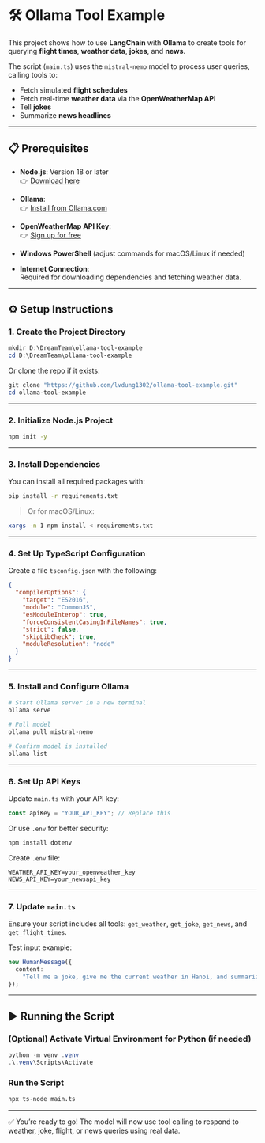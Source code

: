 # 🛠️ Ollama Tool Example

This project shows how to use **LangChain** with **Ollama** to create tools for querying **flight times**, **weather data**, **jokes**, and **news**.

The script (`main.ts`) uses the `mistral-nemo` model to process user queries, calling tools to:

- Fetch simulated **flight schedules**
- Fetch real-time **weather data** via the **OpenWeatherMap API**
- Tell **jokes**
- Summarize **news headlines**

---

## 📋 Prerequisites

- **Node.js**: Version 18 or later  
  👉 [Download here](https://nodejs.org/)

- **Ollama**:  
  👉 [Install from Ollama.com](https://ollama.com/)

- **OpenWeatherMap API Key**:  
  👉 [Sign up for free](https://openweathermap.org/)

- **Windows PowerShell** (adjust commands for macOS/Linux if needed)

- **Internet Connection**:  
  Required for downloading dependencies and fetching weather data.

---

## ⚙️ Setup Instructions

### 1. Create the Project Directory

```powershell
mkdir D:\DreamTeam\ollama-tool-example
cd D:\DreamTeam\ollama-tool-example
```

Or clone the repo if it exists:

```powershell
git clone "https://github.com/lvdung1302/ollama-tool-example.git"
cd ollama-tool-example
```

---

### 2. Initialize Node.js Project

```bash
npm init -y
```

---

### 3. Install Dependencies

You can install all required packages with:

```bash
pip install -r requirements.txt
```

> Or for macOS/Linux:

```bash
xargs -n 1 npm install < requirements.txt
```

---

### 4. Set Up TypeScript Configuration

Create a file `tsconfig.json` with the following:

```json
{
  "compilerOptions": {
    "target": "ES2016",
    "module": "CommonJS",
    "esModuleInterop": true,
    "forceConsistentCasingInFileNames": true,
    "strict": false,
    "skipLibCheck": true,
    "moduleResolution": "node"
  }
}
```

---

### 5. Install and Configure Ollama

```bash
# Start Ollama server in a new terminal
ollama serve

# Pull model
ollama pull mistral-nemo

# Confirm model is installed
ollama list
```

---

### 6. Set Up API Keys

Update `main.ts` with your API key:

```ts
const apiKey = "YOUR_API_KEY"; // Replace this
```

Or use `.env` for better security:

```bash
npm install dotenv
```

Create `.env` file:

```
WEATHER_API_KEY=your_openweather_key
NEWS_API_KEY=your_newsapi_key
```

---

### 7. Update `main.ts`

Ensure your script includes all tools: `get_weather`, `get_joke`, `get_news`, and `get_flight_times`.

Test input example:

```ts
new HumanMessage({
  content:
    "Tell me a joke, give me the current weather in Hanoi, and summarize the latest top news headlines.",
});
```

---

## ▶️ Running the Script

### (Optional) Activate Virtual Environment for Python (if needed)

```powershell
python -m venv .venv
.\.venv\Scripts\Activate
```

### Run the Script

```bash
npx ts-node main.ts
```

---

✅ You’re ready to go! The model will now use tool calling to respond to weather, joke, flight, or news queries using real data.
